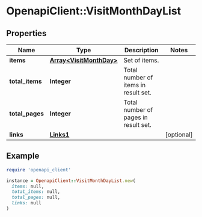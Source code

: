 # OpenapiClient::VisitMonthDayList

## Properties

| Name | Type | Description | Notes |
| ---- | ---- | ----------- | ----- |
| **items** | [**Array&lt;VisitMonthDay&gt;**](VisitMonthDay.md) | Set of items. |  |
| **total_items** | **Integer** | Total number of items in result set. |  |
| **total_pages** | **Integer** | Total number of pages in result set. |  |
| **links** | [**Links1**](Links1.md) |  | [optional] |

## Example

```ruby
require 'openapi_client'

instance = OpenapiClient::VisitMonthDayList.new(
  items: null,
  total_items: null,
  total_pages: null,
  links: null
)
```

